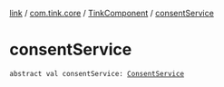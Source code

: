 [link](../../index.md) / [com.tink.core](../index.md) / [TinkComponent](index.md) / [consentService](./consent-service.md)

# consentService

`abstract val consentService: `[`ConsentService`](../../com.tink.service.consent/-consent-service/index.md)